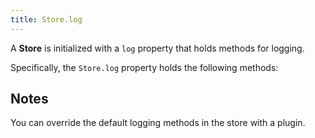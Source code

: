 ```yaml
---
title: Store.log
---
```


A **Store** is initialized with a `log` property that holds methods for logging.

Specifically, the `Store.log` property holds the following methods:

<ReadMore list />

## Notes

You can override the default logging methods in the store with a plugin.

